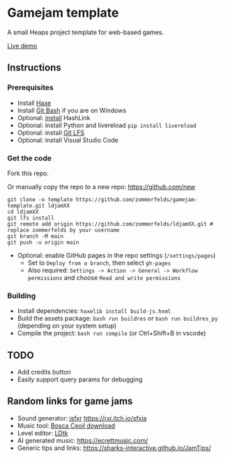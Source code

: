 # Gamejam template

A small Heaps project template for web-based games.

[Live demo](https://zommerfelds.github.io/gamejam-template/)

## Instructions

### Prerequisites

* Install [Haxe](https://haxe.org/)
* Install [Git Bash](https://gitforwindows.org/) if you are on Windows
* Optional: [install](https://github.com/HaxeFoundation/hashlink/wiki/Building-and-Installing) HashLink
* Optional: install Python and livereload `pip install livereload`
* Optional: install [Git LFS](https://git-lfs.github.com/)
* Optional: install Visual Studio Code

### Get the code

Fork this repo.

Or manually copy the repo to a new repo: https://github.com/new

```
git clone -o template https://github.com/zommerfelds/gamejam-template.git ldjamXX
cd ldjamXX
git lfs install
git remote add origin https://github.com/zommerfelds/ldjamXX.git # replace zommerfelds by your username
git branch -M main
git push -u origin main
```

* Optional: enable GitHub pages in the repo settings (`/settings/pages`)
  * Set to `Deploy from a branch`, then select `gh-pages`
  * Also required: `Settings -> Action -> General -> Workflow permissions` and choose `Read and write permissions`

### Building

* Install dependencies: `haxelib install build-js.hxml`
* Build the assets package: `bash run buildres` or `bash run buildres_py` (depending on your system setup)
* Compile the project: `bash run compile` (or Ctrl+Shift+B in vscode)

## TODO

* Add credits button
* Easily support query params for debugging

## Random links for game jams

* Sound generator: [jsfxr](https://sfxr.me/) https://rxi.itch.io/sfxia
* Music tool: [Bosca Ceoil download](https://boscaceoil.net/downloads/boscaceoil_win_v2.zip)
* Level editor: [LDtk](https://ldtk.io/)
* AI generated music: https://ecrettmusic.com/
* Generic tips and links: https://sharks-interactive.github.io/JamTips/
